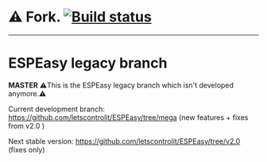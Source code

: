# :warning: Fork. [![Build status](https://travis-ci.org/bvberkum/ESPEasy.svg?branch=mega)](https://travis-ci.org/bvberkum/ESPEasy)

----


# ESPEasy legacy branch

**MASTER**
:warning:This is the ESPEasy legacy branch which isn't developed anymore.:warning:

Current development branch: https://github.com/letscontrolit/ESPEasy/tree/mega (new features + fixes from v2.0 )

Next stable version: https://github.com/letscontrolit/ESPEasy/tree/v2.0  (fixes only)


